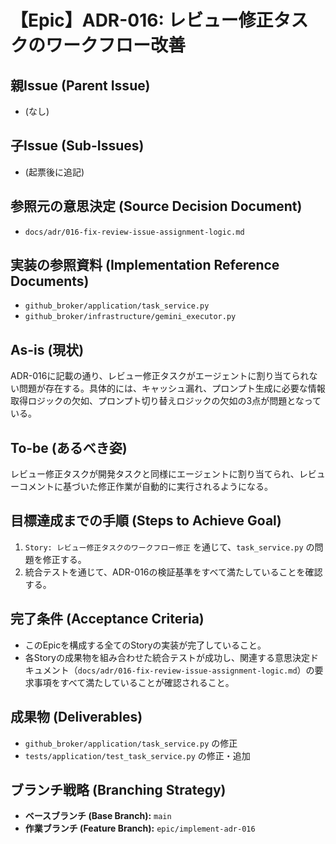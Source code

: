 # 【Epic】ADR-016: レビュー修正タスクのワークフロー改善

## 親Issue (Parent Issue)
- (なし)

## 子Issue (Sub-Issues)
- (起票後に追記)

## 参照元の意思決定 (Source Decision Document)
- `docs/adr/016-fix-review-issue-assignment-logic.md`

## 実装の参照資料 (Implementation Reference Documents)
- `github_broker/application/task_service.py`
- `github_broker/infrastructure/gemini_executor.py`

## As-is (現状)
ADR-016に記載の通り、レビュー修正タスクがエージェントに割り当てられない問題が存在する。具体的には、キャッシュ漏れ、プロンプト生成に必要な情報取得ロジックの欠如、プロンプト切り替えロジックの欠如の3点が問題となっている。

## To-be (あるべき姿)
レビュー修正タスクが開発タスクと同様にエージェントに割り当てられ、レビューコメントに基づいた修正作業が自動的に実行されるようになる。

## 目標達成までの手順 (Steps to Achieve Goal)
1. `Story: レビュー修正タスクのワークフロー修正` を通じて、`task_service.py` の問題を修正する。
2. 統合テストを通じて、ADR-016の検証基準をすべて満たしていることを確認する。

## 完了条件 (Acceptance Criteria)
- このEpicを構成する全てのStoryの実装が完了していること。
- 各Storyの成果物を組み合わせた統合テストが成功し、関連する意思決定ドキュメント（`docs/adr/016-fix-review-issue-assignment-logic.md`）の要求事項をすべて満たしていることが確認されること。

## 成果物 (Deliverables)
- `github_broker/application/task_service.py` の修正
- `tests/application/test_task_service.py` の修正・追加

## ブランチ戦略 (Branching Strategy)
- **ベースブランチ (Base Branch):** `main`
- **作業ブランチ (Feature Branch):** `epic/implement-adr-016`
